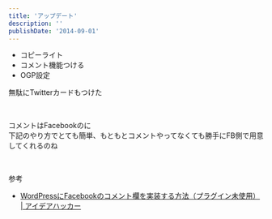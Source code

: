```yaml
---
title: 'アップデート'
description: ''
publishDate: '2014-09-01'
---
```


<ul>
<li>コピーライト</li>
<li>コメント機能つける</li>
<li>OGP設定</li>
</ul>
<p>無駄にTwitterカードもつけた</p>
<p>&nbsp;</p>
<p>コメントはFacebookのに<br>
下記のやり方でとても簡単、もともとコメントやってなくても勝手にFB側で用意してくれるのね</p>
<p>&nbsp;</p>
<p>参考</p>
<ul>
<li><a href="http://ideahacker.net/2013/05/11/5153/">WordPressにFacebookのコメント欄を実装する方法（プラグイン未使用） | アイデアハッカー</a></li>
</ul>

